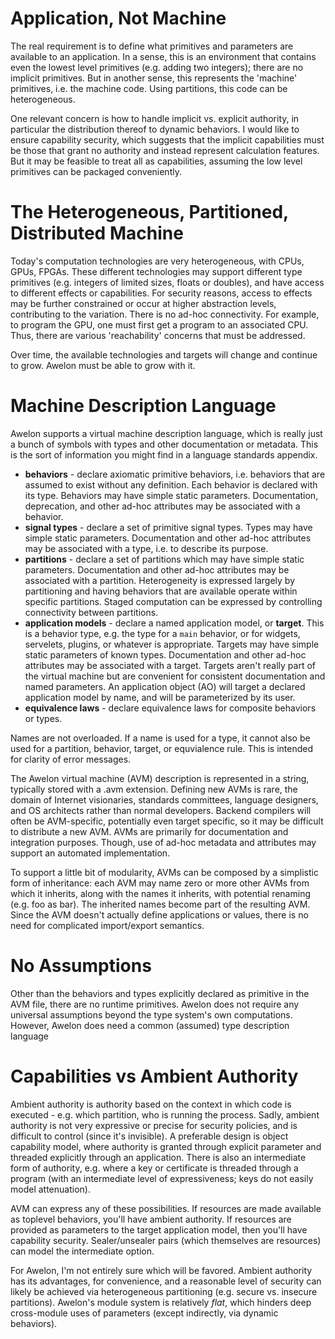 
Application, Not Machine
========================

The real requirement is to define what primitives and parameters are available to an application. In a sense, this is an environment that contains even the lowest level primitives (e.g. adding two integers); there are no implicit primitives. But in another sense, this represents the 'machine' primitives, i.e. the machine code. Using partitions, this code can be heterogeneous. 

One relevant concern is how to handle implicit vs. explicit authority, in particular the distribution thereof to dynamic behaviors. I would like to ensure capability security, which suggests that the implicit capabilities must be those that grant no authority and instead represent calculation features. But it may be feasible to treat all as capabilities, assuming the low level primitives can be packaged conveniently. 



The Heterogeneous, Partitioned, Distributed Machine
===================================================

Today's computation technologies are very heterogeneous, with CPUs, GPUs, FPGAs. These different technologies may support different type primitives (e.g. integers of limited sizes, floats or doubles), and have access to different effects or capabilities. For security reasons, access to effects may be further constrained or occur at higher abstraction levels, contributing to the variation. There is no ad-hoc connectivity. For example, to program the GPU, one must first get a program to an associated CPU. Thus, there are various 'reachability' concerns that must be addressed.

Over time, the available technologies and targets will change and continue to grow. Awelon must be able to grow with it. 

Machine Description Language
============================

Awelon supports a virtual machine description language, which is really just a bunch of symbols with types and other documentation or metadata. This is the sort of information you might find in a language standards appendix.

* **behaviors** - declare axiomatic primitive behaviors, i.e. behaviors that are assumed to exist without any definition. Each behavior is declared with its type. Behaviors may have simple static parameters. Documentation, deprecation, and other ad-hoc attributes may be associated with a behavior.
* **signal types** - declare a set of primitive signal types. Types may have simple static parameters. Documentation and other ad-hoc attributes may be associated with a type, i.e. to describe its purpose.
* **partitions** - declare a set of partitions which may have simple static parameters. Documentation and other ad-hoc attributes may be associated with a partition. Heterogeneity is expressed largely by partitioning and having behaviors that are available operate within specific partitions. Staged computation can be expressed by controlling connectivity between partitions.
* **application models** - declare a named application model, or **target**. This is a behavior type, e.g. the type for a `main` behavior, or for widgets, servelets, plugins, or whatever is appropriate. Targets may have simple static parameters of known types. Documentation and other ad-hoc attributes may be associated with a target. Targets aren't really part of the virtual machine but are convenient for consistent documentation and named parameters. An application object (AO) will target a declared application model by name, and will be parameterized by its user. 
* **equivalence laws** - declare equivalence laws for composite behaviors or types.

Names are not overloaded. If a name is used for a type, it cannot also be used for a partition, behavior, target, or equvialence rule. This is intended for clarity of error messages.

The Awelon virtual machine (AVM) description is represented in a string, typically stored with a .avm extension. Defining new AVMs is rare, the domain of Internet visionaries, standards committees, language designers, and OS architects rather than normal developers. Backend compilers will often be AVM-specific, potentially even target specific, so it may be difficult to distribute a new AVM. AVMs are primarily for documentation and integration purposes. Though, use of ad-hoc metadata and attributes may support an automated implementation. 

To support a little bit of modularity, AVMs can be composed by a simplistic form of inheritance: each AVM may name zero or more other AVMs from which it inherits, along with the names it inherits, with potential renaming (e.g. foo as bar). The inherited names become part of the resulting AVM. Since the AVM doesn't actually define applications or values, there is no need for complicated import/export semantics. 

No Assumptions
==============

Other than the behaviors and types explicitly declared as primitive in the AVM file, there are no runtime primitives. Awelon does not require any universal assumptions beyond the type system's own computations. However, Awelon does need a common (assumed) type description language 

Capabilities vs Ambient Authority
=================================

Ambient authority is authority based on the context in which code is executed - e.g. which partition, who is running the process. Sadly, ambient authority is not very expressive or precise for security policies, and is difficult to control (since it's invisible). A preferable design is object capability model, where authority is granted through explicit parameter and threaded explicitly through an application. There is also an intermediate form of authority, e.g. where a key or certificate is threaded through a program (with an intermediate level of expressiveness; keys do not easily model attenuation).

AVM can express any of these possibilities. If resources are made available as toplevel behaviors, you'll have ambient authority. If resources are provided as parameters to the target application model, then you'll have capability security. Sealer/unsealer pairs (which themselves are resources) can model the intermediate option.

For Awelon, I'm not entirely sure which will be favored. Ambient authority has its advantages, for convenience, and a reasonable level of security can likely be achieved via heterogeneous partitioning (e.g. secure vs. insecure partitions). Awelon's module system is relatively *flat*, which hinders deep cross-module uses of parameters (except indirectly, via dynamic behaviors).

